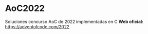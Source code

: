 # AoC2022

Soluciones concurso AoC de 2022 implementadas en C
**Web oficial:** https://adventofcode.com/2022